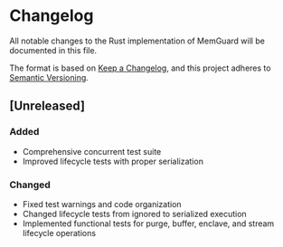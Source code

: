# Changelog

All notable changes to the Rust implementation of MemGuard will be documented in this file.

The format is based on [Keep a Changelog](https://keepachangelog.com/en/1.0.0/),
and this project adheres to [Semantic Versioning](https://semver.org/spec/v2.0.0.html).

## [Unreleased]

### Added
- Comprehensive concurrent test suite
- Improved lifecycle tests with proper serialization

### Changed
- Fixed test warnings and code organization
- Changed lifecycle tests from ignored to serialized execution
- Implemented functional tests for purge, buffer, enclave, and stream lifecycle operations